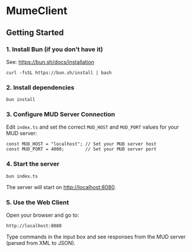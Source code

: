 # MumeClient

## Getting Started

### 1. Install Bun (if you don't have it)

See: https://bun.sh/docs/installation

```
curl -fsSL https://bun.sh/install | bash
```

### 2. Install dependencies

```
bun install
```

### 3. Configure MUD Server Connection

Edit `index.ts` and set the correct `MUD_HOST` and `MUD_PORT` values for your MUD server:

```
const MUD_HOST = "localhost"; // Set your MUD server host
const MUD_PORT = 4000;        // Set your MUD server port
```

### 4. Start the server

```
bun index.ts
```

The server will start on [http://localhost:8080](http://localhost:8080).

### 5. Use the Web Client

Open your browser and go to:

```
http://localhost:8080
```

Type commands in the input box and see responses from the MUD server (parsed from XML to JSON).

